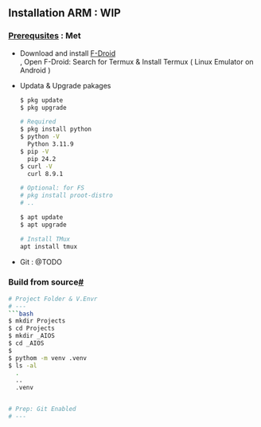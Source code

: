 ## Installation ARM : WIP

### [Prerequsites](#) : Met 

* Download and install [F-Droid](https://f-droid.org/)   
  , Open F-Droid:  Search for Termux & Install Termux ( Linux Emulator on Android )     

* Updata & Upgrade pakages
  ```bash
  $ pkg update
  $ pkg upgrade
  ```

  ```bash
  # Required
  $ pkg install python
  $ python -V
    Python 3.11.9
  $ pip -V
    pip 24.2
  $ curl -V
    curl 8.9.1
  
  # Optional: for FS
  # pkg install proot-distro
  # ..
  ```

  ```bash
  $ apt update
  $ apt upgrade
  ```

  ```bash
  # Install TMux
  apt install tmux
  ```

* Git : @TODO


### Build from source[#](https://aios.readthedocs.io/en/latest/get_started/installation.html#build-from-source "Permalink to this heading")

```bash
# Project Folder & V.Envr
# ---
```bash
$ mkdir Projects
$ cd Projects
$ mkdir _AIOS
$ cd _AIOS
$
$ pythom -m venv .venv
$ ls -al
  .
  ..
  .venv


# Prep: Git Enabled
# ---
```

